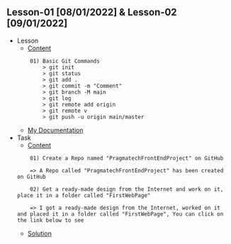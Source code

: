 ## Lesson-01 [08/01/2022] & Lesson-02 [09/01/2022]

- Lesson
    - [Content](https://github.com/PragmatechEducation/FrontEnd03#day01-day02--8-9-january-2022)
    ```
        01) Basic Git Commands
            > git init
            > git status
            > git add . 
            > git commit -m "Comment"
            > git branch -M main
            > git log
            > git remote add origin 
            > git remote v
            > git push -u origin main/master
    ```
    - [My Documentation](https://github.com/RaviHamidov/PragmatechFrontEndProject/blob/main/ReSearch.md)
- Task
    - [Content](https://github.com/PragmatechEducation/FrontEnd03#day01-day02--8-9-january-2022)
    ```
        01) Create a Repo named "PragmatechFrontEndProject" on GitHub

        => A Repo called "PragmatechFrontEndProject" has been created on GitHub

        02) Get a ready-made design from the Internet and work on it, place it in a folder called "FirstWebPage"

        => I got a ready-made design from the Internet, worked on it and placed it in a folder called "FirstWebPage", You can click on the link below to see 
    ```
    - [Solution](https://github.com/RaviHamidov/PragmatechFrontEndProject/tree/main/Works/FinanceProject) 
